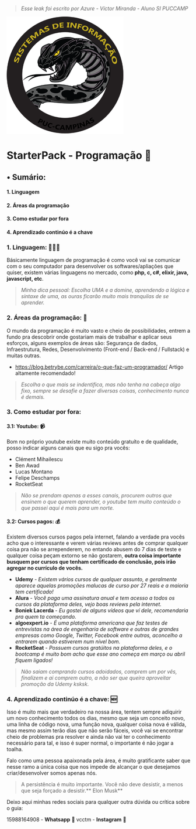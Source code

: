 > *Esse leak foi escrito por Azure - Víctor Miranda - Aluno SI PUCCAMP*
>



[![Preview of Kotatogram Desktop][preview_image]][preview_image_url]

#   StarterPack - Programação 🚀

## • Sumário:
#### 1. Linguagem
#### 2. Áreas da programação
#### 3. Como estudar por fora
#### 4. Aprendizado continúo é a chave

### 1. Linguagem: 👨🏼‍💻
Básicamente linguagem de programação é como você vai se comunicar com o seu computador para desenvolver os softwares/apliações que quiser, existem várias linguagens no mercado, como **php, c, c#, elixir, java, javascript, etc**.

> *Minha dica pessoal: Escolha UMA e a domine, aprendendo a lógica e sintaxe de uma, as ouras ficarão muito mais tranquilas de se aprender.*

### 2. Áreas da programação: 🧩
O mundo da programação é muito vasto e cheio de possibilidades, entrem a fundo pra descobrir onde gostariam mais de trabalhar e aplicar seus esforços, alguns exemplos de áreas são: Segurança de dados, Infraestrutura, Redes, Desenvolvimento (Front-end / Back-end / Fullstack) e muitas outras.

- https://blog.betrybe.com/carreira/o-que-faz-um-programador/ Artigo altamente recomendado!

> *Escolha o que mais se indentifica, mas não tenha na cabeça algo fixo, sempre se desafie a fazer diversas coisas, conhecimento nunca é demais.*

### 3. Como estudar por fora:  
#### 3.1: Youtube: 📹 
Bom no próprio youtube existe muito conteúdo gratuíto e de qualidade, posso indicar alguns canais que eu sigo pra vocês:

 - Clément Mihailescu
 - Ben Awad
 - Lucas Montano
 - Felipe Deschamps
 - RocketSeat


 > *Não se prendam apenas a esses canais, procurem outros que ensinem o que querem aprender, o youtube tem muito conteúdo o que passei aqui é mais para um norte.*
 

#### 3.2: Cursos pagos: 💰
Existem diversos cursos pagos pela internet, falando a verdade pra vocês acho que o interessante e verem várias reviews antes de comprar qualquer coisa pra não se arrependerem, no entando abusem do 7 dias de teste e qualquer coisa peçam extorno se não gostarem, **outra coisa importante busquem por cursos que tenham certificado de conclusão, pois irão agregar no currículo de vocês.**

- **Udemy** - *Existem vários cursos de qualquer assunto, e geralmente aparece aquelas promoções malucas de curso por 27 reais e a maioria tem certificado!*
- **Alura** - *Você paga uma assinatura anual e tem acesso a todos os cursos da plataforma deles, vejo boas reviews pela internet.*
- **Boniek Lacerda** - *Eu gostei de alguns vídeos que ví dele, recomendaria pra quem ta começando.*
- **algoexpert.io** - *É uma plataforma americana que faz testes de entrevistas na área de engenharia de software e outras de grandes empresas como Google, Twitter, Facebook entre outras, aconcelho a entrarem quando estiverem num nível bom.*
- **RocketSeat** - *Possuem cursos gratúitos na plataforma deles, e o bootcamp é muito bom acho que esse ano começa em março ou abril fiquem ligados!*


> *Não saiam comprando cursos adoidados, comprem um por vês, finalizem e ai comprem outro, a não ser que queira aproveitar promoção da Udemy ksksk.*

### 4. Aprendizado continúo é a chave: 🆕
Isso é muito mais que verdadeiro na nossa área, tentem sempre adiquirir um novo conhecimento todos os dias, mesmo que seja um conceito novo, uma linha de código nova, uma função nova, qualquer coisa nova é válida, mas mesmo assim terão dias que não serão fáceis, você vai se encontrar cheio de problemas pra resolver e ainda não vai ter o conhecimento necessário para tal, e isso é super normal, o importante é não jogar a toalha.

Falo como uma pessoa apaixonada pela área, é muito gratificante saber que nesse ramo a única coisa que nos impede de alcançar o que desejamos criar/desenvolver somos apenas nós.

> A persistência é muito importante. Você não deve desistir, a menos que seja forçado a desistir.** Elon Musk**

Deixo aqui minhas redes sociais para qualquer outra dúvida ou crítica sobre o  guia: 

15988164908 - **Whatsapp** 📱
vcctm - **Instagram** 📱 

[//]: # (LINKS)

[preview_image]: https://github.com/vcctm/Starterpackpucc/blob/main/logosi.png "Logo SI"
[preview_image_url]: https://github.com/vcctm/Starterpackpucc/blob/main/logosi.png
